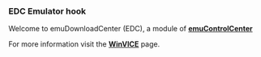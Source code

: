 ### EDC Emulator hook

Welcome to emuDownloadCenter (EDC), a module of [**emuControlCenter**](https://github.com/PhoenixInteractiveNL/emuControlCenter/wiki/)

For more information visit the [**WinVICE**](https://github.com/PhoenixInteractiveNL/edc-masterhook/wiki/Emulator-winvice#menu) page.
